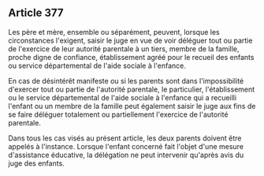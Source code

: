 Article 377
----
Les père et mère, ensemble ou séparément, peuvent, lorsque les circonstances
l'exigent, saisir le juge en vue de voir déléguer tout ou partie de l'exercice
de leur autorité parentale à un tiers, membre de la famille, proche digne de
confiance, établissement agréé pour le recueil des enfants ou service
départemental de l'aide sociale à l'enfance.

En cas de désintérêt manifeste ou si les parents sont dans l'impossibilité
d'exercer tout ou partie de l'autorité parentale, le particulier,
l'établissement ou le service départemental de l'aide sociale à l'enfance qui a
recueilli l'enfant ou un membre de la famille peut également saisir le juge aux
fins de se faire déléguer totalement ou partiellement l'exercice de l'autorité
parentale.

Dans tous les cas visés au présent article, les deux parents doivent être
appelés à l'instance. Lorsque l'enfant concerné fait l'objet d'une mesure
d'assistance éducative, la délégation ne peut intervenir qu'après avis du juge
des enfants.

